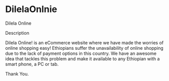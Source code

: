 # DilelaOnlnie
Dilela Online

Description

Dilela Online! is an eCommerce website where we have made the worries of online shopping easy! Ethiopians suffer the unavailability of online shopping due to the lack of payment options in this country. We have an awesome idea that tackles this problem and make it available to any Ethiopian with a smart phone, a PC or tab.

Thank You.
